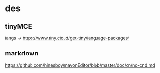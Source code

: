 # des

## tinyMCE

langs -> https://www.tiny.cloud/get-tiny/language-packages/

## markdown

https://github.com/hinesboy/mavonEditor/blob/master/doc/cn/no-cnd.md
